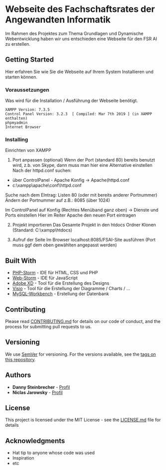 # Webseite des Fachschaftsrates der Angewandten Informatik
Im Rahmen des Projektes zum Thema Grundlagen und Dynamische Webentwicklung haben wir uns entschieden eine Webseite für den FSR AI zu erstellen.

## Getting Started

Hier erfahren Sie wie Sie die Webseite auf Ihrem System Installieren und starten können.

### Voraussetzungen

Was wird für die Installation / Ausführung der Webseite benötigt.

```
XAMPP Version: 7.3.5
Control Panel Version: 3.2.3  [ Compiled: Mar 7th 2019 ] (in XAMPP enthalten)
phpmyadmin
Internet Browser
```

### Installing

Einrichten von XAMPP

1. Port anpassen (optional)
  Wenn der Port (standard 80) bereits benutzt wird, z.b. von Skype, dann muss man hier eine Alternative einstellen
Nach der httpd.conf suchen:
* über ControlPanel - Apache Konfig -> Apache(httpd.conf
* c:\xampp\apache\conf\httpd.conf

Suche nach dem EIntrag: Listen 80 (oder mit bereits anderer Portnummer)
Ändern der Portnummer auf z.B.: 8085 (über 1024)

Im ControlPanel auf Konfig (Rechtes Menüband ganz oben) -> Dienste und Ports einstellen
Hier im Reiter Apache den neuen Port eintragen

2. Projekt importieren
Das Gesamte Projekt in den htdocs Ordner Klonen (Standard: C:\xampp\htdocs)

3. Aufruf der Seite
Im Browser localhost:8085/FSAI-Site ausführen (Port muss ggf dem oben gewählten angepasst werden)


## Built With

* [PHP-Storm](https://www.jetbrains.com/phpstorm/) - IDE für HTML, CSS und PHP
* [Web-Storm](https://www.jetbrains.com/webstorm/) - IDE für JavaScript
* [Adobe XD](https://www.adobe.com/de/products/xd.html) - Tool für die Erstellung des Designs
* [Visio](https://products.office.com/de-de/visio) - Tool für die Erstellung der Diagramme / Charts / ...
* [MySQL-Workbench](https://www.mysql.com/de/products/workbench/) - Erstellung der Datenbank


## Contributing

Please read [CONTRIBUTING.md](https://gist.github.com/PurpleBooth/b24679402957c63ec426) for details on our code of conduct, and the process for submitting pull requests to us.

## Versioning

We use [SemVer](http://semver.org/) for versioning. For the versions available, see the [tags on this repository](https://github.com/your/project/tags). 

## Authors

* **Danny Steinbrecher** - [Profil](https://github.com/darthkali)
* **Niclas Jarowsky** - [Profil](https://github.com/TotalFlash)

## License

This project is licensed under the MIT License - see the [LICENSE.md](LICENSE.md) file for details

## Acknowledgments

* Hat tip to anyone whose code was used
* Inspiration
* etc
